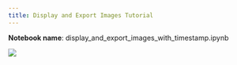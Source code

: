 ```yaml
---
title: Display and Export Images Tutorial
---
```


**Notebook name**: display_and_export_images_with_timestamp.ipynb

<img src='/images/comingsoon.png' />